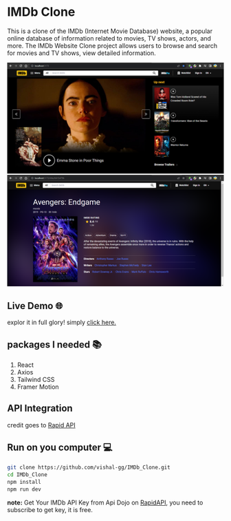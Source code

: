 # IMDb Clone

This is a clone of the IMDb (Internet Movie Database) website, a popular online database of information related to movies, TV shows, actors, and more. The IMDb Website Clone project allows users to browse and search for movies and TV shows, view detailed information.

![App Screenshot](https://github.com/vishal-gg/IMDb_Clone/blob/main/public/assets/home%20page.png?raw=true)
![App Screenshot](https://github.com/vishal-gg/IMDb_Clone/blob/main/public/assets/title%20details.png?raw=true)

## Live Demo 🌐
explor it in full glory! simply [click here.](https://getinternetmovies.vercel.app)

## packages I needed 📚
1. React
2. Axios
3. Tailwind CSS
4. Framer Motion

## API Integration
credit goes to [Rapid API](https://rapidapi.com)


## Run on you computer 💻
```bash
git clone https://github.com/vishal-gg/IMDb_Clone.git
cd IMDb_Clone
npm install 
npm run dev
```
**note:** Get Your IMDb API Key from Api Dojo on [RapidAPI](https://rapidapi.com), you need to subscribe to get key, it is free.
